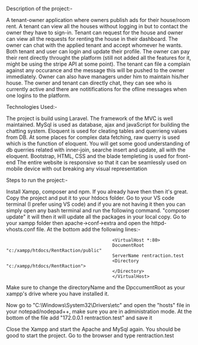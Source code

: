 Description of the project:-

A tenant-owner application where owners publish ads for their house/room rent. A tenant can view all the houses without logging in but to contact the owner they have to sign-in. Tenant can request for the house and owner can view all the requests for renting the house in their dashboard. The owner can chat with the applied tenant and accept whomever he wants.
Both tenant and user can login and update their profile. The owner can pay their rent directly throught the platform (still not added all the features for it, might be using the stripe API at some point). The tenant can file a complain against any occurance and the message this will be pushed to the owner immediately.
Owner can also have managers under him to maintain his/her house. The owner and tenant can directly chat, they can see who is currently active and there are notitifications for the ofline messages when one logins to the platform.

Technologies Used:-

The project is build using Laravel. The framework of the MVC is well maintained. 
MySql is used as database, ajax and javaScript for building the chatting system.
Eloquent is used for cleating tables and querrieng values from DB. At some places for complex data fetching, raw querry is used which is the function of eloquent. You will get some good understanding of db querries related with inner-join, searche insert and update, all with the eloquent.
Bootstrap, HTML, CSS and the blade templeting is used for front-end
The entire website is responsive so that it can be seamlessly used on mobile device with out breaking any visual representation 


Steps to run the project:-

Install Xampp, composer and npm. If you already have then then it's great.
Copy the project and put it to your htdocs folder.
Go to your VS code terminal (I prefer using VS code) and if you are not having it then you can simply open any bash terminal and run the following command. 
"composer update" it will  then it will update all the packages in your local copy.
Go to your xampp folder then apache->conf->extra and open the httpd-vhosts.conf file. At the bottom add the following lines:-

                                            <VirtualHost *:80>
                                            DocumentRoot "c:/xampp/htdocs/RentRaction/public"
                                            ServerName rentraction.test
                                            <Directory "c:/xampp/htdocs/RentRaction">
                                            </Directory>
                                            </VirtualHost>
Make sure to change the directoryName and the DpccumentRoot  as your xampp's drive where you have installed it.

Now go to "C:\Windows\System32\Drivers\etc\" and open the "hosts" file in your notepad/nodepad++, make sure you are in administration mode. At the bottom of the file add "172.0.0.1  rentraction.test" and save it

Close the Xampp and start the Apache and MySql again. 
You should be good to start the project. Go to the browser and type rentraction.test
